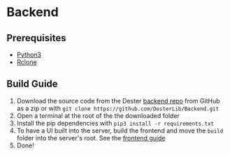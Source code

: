 # Backend

## Prerequisites

-   [Python3](https://python.org/downloads/)
-   [Rclone](https://rclone.org/downloads/)

## Build Guide

1. Download the source code from the Dester [backend repo](https://github.com/DesterLib/Backend) from GitHub as a zip or with `git clone https://github.com/DesterLib/Backend.git`
2. Open a terminal at the root of the the downloaded folder
3. Install the pip dependencies with `pip3 install -r requirements.txt`
4. To have a UI built into the server, build the frontend and move the `build` folder into the server's root. See the [frontend guide](/docs/building/frontend)
5. Done!
